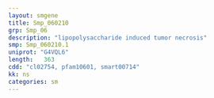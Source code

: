 ```yaml
---
layout: smgene
title: Smp_060210
grp: Smp_06
description: "lipopolysaccharide induced tumor necrosis"
smp: Smp_060210.1
uniprot: "G4VQL6"
length:   363
cdd: "cl02754, pfam10601, smart00714"
kk: ns
categories: sm
---
```

